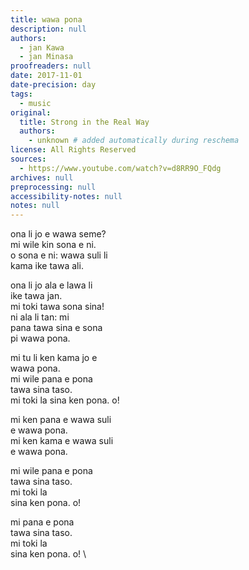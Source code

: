 ```yaml
---
title: wawa pona
description: null
authors:
  - jan Kawa
  - jan Minasa
proofreaders: null
date: 2017-11-01
date-precision: day
tags:
  - music
original:
  title: Strong in the Real Way
  authors:
    - unknown # added automatically during reschema
license: All Rights Reserved
sources:
  - https://www.youtube.com/watch?v=d8RR9O_FQdg
archives: null
preprocessing: null
accessibility-notes: null
notes: null
---
```


ona li jo e wawa seme?  \
mi wile kin sona e ni.  \
o sona e ni: wawa suli li   \
kama ike tawa ali.

ona li jo ala e lawa li   \
ike tawa jan.  \
mi toki tawa sona sina!  \
ni ala li tan: mi  \
pana tawa sina e sona  \
pi wawa pona.

mi tu li ken kama jo e   \
wawa pona.  \
mi wile pana e pona  \
tawa sina taso.  \
mi toki la sina ken pona. o!

mi ken pana e wawa suli  \
e wawa pona.  \
mi ken kama e wawa suli  \
e wawa pona.

mi wile pana e pona  \
tawa sina taso.  \
mi toki la  \
sina ken pona. o!

mi pana e pona  \
tawa sina taso.  \
mi toki la  \
sina ken pona. o!  \
